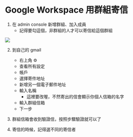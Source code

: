 # Google Workspace 用群組寄信

1. 在 admin console 新增群組、加入成員
    - 記得要勾這個，非群組的人才可以寄信給這個群組

![](https://s3-ap-northeast-1.amazonaws.com/g0v-hackmd-images/uploads/upload_9285c6f8ea6e618363472e5eab3052a5.png)

2. 到自己的 gmail
    - 右上角 ⚙️
    - 查看所有設定
    - 帳戶
    - 選擇寄件地址
    - 新增另一個電子郵件地址
    - 輸入名稱
        - 這裡要改喔，不然寄出的信會顯示你個人信箱的名字
    - 輸入群組信箱
    - 下一步

3. 群組信箱會收到驗證信，按照步驟驗證就可以了
4. 寄信的時候，記得選不同的寄信者
